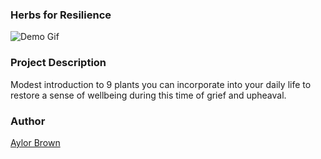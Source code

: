 ### Herbs for Resilience 

![Demo Gif](assets/demo.gif)

### Project Description 

Modest introduction to 9 plants you can incorporate into your daily life to restore a sense of wellbeing during this time of grief and upheaval.

### Author
[Aylor Brown ](https://aylorbrown.com)